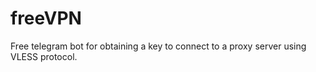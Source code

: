 
# freeVPN

Free telegram bot for obtaining a key to connect to a proxy server using VLESS protocol.
